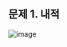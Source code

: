 ## 문제 1. 내적
![image](https://user-images.githubusercontent.com/102525066/196674270-65463509-b80c-49a5-8559-56eed3178a5d.png)
